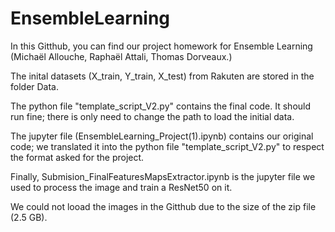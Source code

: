 # EnsembleLearning

In this Gitthub, you can find our project homework for Ensemble Learning (Michaël Allouche, Raphaël Attali, Thomas Dorveaux.)

The inital datasets (X_train, Y_train, X_test) from Rakuten are stored in the folder Data. 

The python file "template_script_V2.py" contains the final code. It should run fine; there is only need to change the path to load the initial data.

The jupyter file (EnsembleLearning_Project(1).ipynb) contains our original code; we translated it into the python file "template_script_V2.py" to respect the format asked for the project.

Finally, Submision_FinalFeaturesMapsExtractor.ipynb is the jupyter file we used to process the image and train a ResNet50 on it.

We could not looad the images in the Gitthub due to the size of the zip file (2.5 GB).





